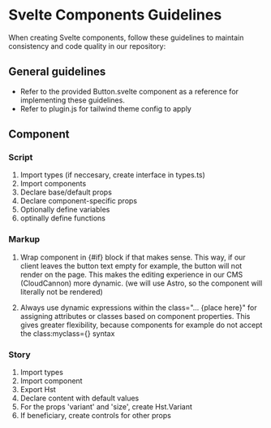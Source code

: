 # Svelte Components Guidelines
When creating Svelte components, follow these guidelines to maintain consistency and code quality in our repository:

## General guidelines
- Refer to the provided Button.svelte component as a reference for implementing these guidelines.
- Refer to plugin.js for tailwind theme config to apply

## Component

### Script
1. Import types (if neccesary, create interface in types.ts)
2. Import components
3. Declare base/default props
4. Declare component-specific props
5. Optionally define variables
6. optinally define functions

### Markup
1. Wrap component in {#if} block if that makes sense. This way, if our client leaves the button text empty for example, the button will not render on the page. This makes the editing experience in our CMS (CloudCannon) more dynamic. (we will use Astro, so the component will literally not be rendered)

2. Always use dynamic expressions within the class="... {place here}" for assigning attributes or classes based on component properties. This gives greater flexibility, because components for example do not accept the class:myclass={} syntax

### Story
1. Import types
2. Import component
3. Export Hst
4. Declare content with default values
5. For the props 'variant' and 'size', create Hst.Variant
6. If beneficiary, create controls for other props
